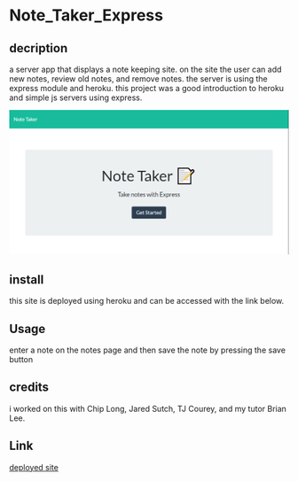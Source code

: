 # Note_Taker_Express

## decription

a server app that displays a note keeping site. on the site the user can add new notes, review old notes, and remove notes.
the server is using the express module and heroku.
this project was a good introduction to heroku and simple js servers using express.

![screenshot](./screenshot.png)

## install

this site is deployed using heroku and can be accessed with the link below.

## Usage

enter a note on the notes page and then save the note by pressing the save button

## credits

i worked on this with Chip Long, Jared Sutch, TJ Courey, and my tutor Brian Lee.

## Link

[deployed site](https://young-dusk-01972.herokuapp.com/)
